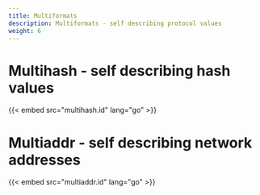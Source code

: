 ```yaml
---
title: Multiformats
description: Multiformats - self describing protocol values
weight: 6
---
```


# Multihash - self describing hash values

{{< embed src="multihash.id" lang="go" >}}

# Multiaddr - self describing network addresses

{{< embed src="multiaddr.id" lang="go" >}}

